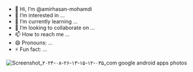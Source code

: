 - 👋 Hi, I’m @amirhasan-mohamdi
- 👀 I’m interested in ...
- 🌱 I’m currently learning ...
- 💞️ I’m looking to collaborate on ...
- 📫 How to reach me ...
- 😄 Pronouns: ...
- ⚡ Fun fact: ...

<!---
amirhasan-mohamdi/amirhasan-mohamdi is a ✨ special ✨ repository because its `README.md` (this file) appears on your GitHub profile.
You can click the Preview link to take a look at your changes.
--->
![Screenshot_۲۰۲۴-۰۸-۲۶-۱۳-۱۵-۱۲-۰۳۵_com google android apps photos](https://github.com/user-attachments/assets/de8d3c50-4166-4d0d-84e6-c27c557bdb16)
